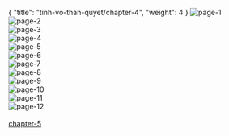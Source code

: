 { "title": "tinh-vo-than-quyet/chapter-4", "weight": 4 }
<img src="tinh-vo-than-quyet_0004_01-3279e18ad3ab194db541c315d2e30331.webp" alt="page-1" origin="https://3.bp.blogspot.com/-YTvCUEOoM_U/V3OoVVeEB3I/AAAAAAAIU_s/bfKa2m839Ks/s0/Tinh-Vo-Than-Quyet-Chapter-4-P-2.jpg"><br/>
<img src="tinh-vo-than-quyet_0004_02-2fca913e0ed126362b8c8386d182f9ed.webp" alt="page-2" origin="https://3.bp.blogspot.com/-wKUqZ3aCWmw/V3OoWBSQ0FI/AAAAAAAIU_0/dFbysz28ZcQ/s0/Tinh-Vo-Than-Quyet-Chapter-4-P-3.jpg"><br/>
<img src="tinh-vo-than-quyet_0004_03-4dc02a17d1890066826812890ae45492.webp" alt="page-3" origin="https://3.bp.blogspot.com/-xPKYAGY-iNo/V3OoW30lthI/AAAAAAAIU_8/eG1g5PCbYlA/s0/Tinh-Vo-Than-Quyet-Chapter-4-P-4.jpg"><br/>
<img src="tinh-vo-than-quyet_0004_04-af2397b2c0a2c231d456e5f3231f6d53.webp" alt="page-4" origin="https://3.bp.blogspot.com/-btG4iG9ukYc/V3OoXeST18I/AAAAAAAIVAE/QMQVp8rq0j0/s0/Tinh-Vo-Than-Quyet-Chapter-4-P-5.jpg"><br/>
<img src="tinh-vo-than-quyet_0004_05-01f54a18569fe5d8b72896c40fe0205e.webp" alt="page-5" origin="https://3.bp.blogspot.com/-VpnrbYdBCwQ/V3OoYFECMeI/AAAAAAAIVAM/To2OebCSa_k/s0/Tinh-Vo-Than-Quyet-Chapter-4-P-6.jpg"><br/>
<img src="tinh-vo-than-quyet_0004_06-b94466f2b93aea85b512e50720b2fa66.webp" alt="page-6" origin="https://3.bp.blogspot.com/-7efPwHMDozQ/V3OoY88HsII/AAAAAAAIVAU/6Ecsa28BadA/s0/Tinh-Vo-Than-Quyet-Chapter-4-P-7.jpg"><br/>
<img src="tinh-vo-than-quyet_0004_07-a2f88f3fbd7a0d4c153fa58711d5d8f8.webp" alt="page-7" origin="https://3.bp.blogspot.com/-rAyLhYe-gJ8/V3OoZlVMc3I/AAAAAAAIVAc/NVAFh6IMHsw/s0/Tinh-Vo-Than-Quyet-Chapter-4-P-8.jpg"><br/>
<img src="tinh-vo-than-quyet_0004_08-9e58febbe13718d2a4dffa9eb8bcab82.webp" alt="page-8" origin="https://3.bp.blogspot.com/-L62m-G55bZ4/V3OoalBOlwI/AAAAAAAIVAk/YLa9kZKcWWA/s0/Tinh-Vo-Than-Quyet-Chapter-4-P-9.jpg"><br/>
<img src="tinh-vo-than-quyet_0004_09-d7c10b7562eb061b4c9fc52cdd3686f1.webp" alt="page-9" origin="https://3.bp.blogspot.com/-gqDxULBVPhs/V3OobUiDlwI/AAAAAAAIVAs/VNJFOXLbRMY/s0/Tinh-Vo-Than-Quyet-Chapter-4-P-10.jpg"><br/>
<img src="tinh-vo-than-quyet_0004_10-5edee649d2387caf9ac31f212516ffd8.webp" alt="page-10" origin="https://3.bp.blogspot.com/-3iAGN7ZFfLU/V3OocFlLFKI/AAAAAAAIVA0/r6JBZHNFaGc/s0/Tinh-Vo-Than-Quyet-Chapter-4-P-11.jpg"><br/>
<img src="tinh-vo-than-quyet_0004_11-8d0b036a87072069a49c2990d88ab675.webp" alt="page-11" origin="https://3.bp.blogspot.com/-QK7UqifuieE/V3OodIQfHEI/AAAAAAAIVA8/DZW6HM7OJRI/s0/Tinh-Vo-Than-Quyet-Chapter-4-P-12.jpg"><br/>
<img src="tinh-vo-than-quyet_0004_12-0b91694288e70b0ea43aca8959fd1f2d.webp" alt="page-12" origin="https://3.bp.blogspot.com/-caUX-pHwGaI/V3OoeDJyXqI/AAAAAAAIVBE/6XxGWXwHekM/s0/Tinh-Vo-Than-Quyet-Chapter-4-P-13.jpg"><br/>
<br/><a class="nextchap" href="/tinh-vo-than-quyet/chapter-5">chapter-5</a>
